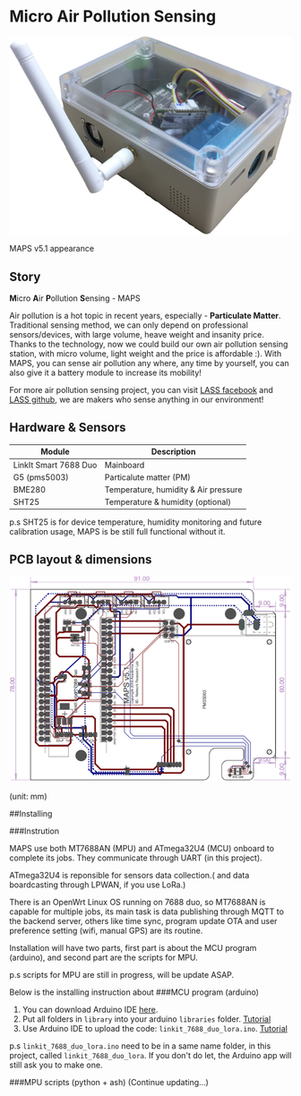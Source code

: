 # Micro Air Pollution Sensing

![Image of appearance](https://github.com/jack77121/MAPS---LinkIt-Smart-7688-Duo/blob/master/MAPS_7688duo_RP1135C.png)

MAPS v5.1 appearance

## Story
**M**icro **A**ir **P**ollution **S**ensing - MAPS

Air pollution is a hot topic in recent years, especially - **Particulate Matter**. Traditional sensing method, we can only depend on professional sensors/devices, with large volume, heave weight and insanity price.
Thanks to the technology, now we could build our own air pollution sensing station, with micro volume, light weight and the price is affordable :). With MAPS, you can sense air pollution any where, any time by yourself, you can also give it a battery module to increase its mobility!

For more air pollution sensing project, you can visit [LASS facebook](https://www.facebook.com/groups/1607718702812067/) and [LASS github](https://github.com/LinkItONEDevGroup/LASS), we are makers who sense anything in our environment!

## Hardware & Sensors
Module     			 |	Description
---------------------|--------------
LinkIt Smart 7688 Duo|Mainboard
G5 (pms5003)			 |Particalute matter (PM)
BME280       			 |Temperature, humidity & Air pressure
SHT25					 |Temperature & humidity (optional)

p.s SHT25 is for device temperature, humidity monitoring and future calibration usage, MAPS is be still full functional without it.

## PCB layout & dimensions
![Image of pcb layout](https://github.com/jack77121/MAPS---LinkIt-Smart-7688-Duo/blob/master/PCB_layout.png)

(unit: mm)

##Installing

###Instrution

MAPS use both MT7688AN (MPU) and ATmega32U4 (MCU) onboard to complete its jobs. They communicate through UART (in this project). 

ATmega32U4 is reponsible for sensors data collection.( and data boardcasting through LPWAN, if you use LoRa.)

There is an OpenWrt Linux OS running on 7688 duo, so MT7688AN is capable for multiple jobs, its main task is data publishing through MQTT to the backend server, others like time sync, program update OTA and user preference setting (wifi, manual GPS) are its routine.

Installation will have two parts, first part is about the MCU program (arduino), and second part are the scripts for MPU.

p.s scripts for MPU are still in progress, will be update ASAP.
 

Below is the installing instruction about 
###MCU program (arduino)
1. You can download Arduino IDE [here](https://www.arduino.cc/en/Main/Software).
2. Put all folders in `library` into your arduino `libraries` folder. [Tutorial](https://www.arduino.cc/en/Guide/Libraries#toc5)
3. Use Arduino IDE to upload the code: `linkit_7688_duo_lora.ino`. [Tutorial](https://www.arduino.cc/en/Guide/HowtoUpload)

p.s `linkit_7688_duo_lora.ino` need to be in a same name folder, in this project, called `linkit_7688_duo_lora`. If you don't do let, the Arduino app will still ask you to make one. 

###MPU scripts (python + ash)
(Continue updating...)

